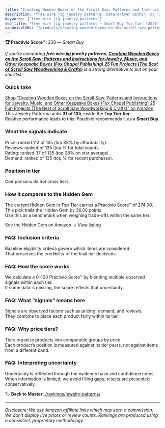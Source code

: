 ```yaml
---
title: "Creating Wooden Boxes on the Scroll Saw: Patterns and Instructions for Jewelry, Music, and Other Keepsake Boxes (Fox Chapel Publishing) 25 Fun Projects (The Best of Scroll Saw Woodworking & Crafts)"
description: "free wire jig jewelry patterns: Data-driven within Top Tier ranking using the Practivio Score™. Positioned by quality, value, demand, findability, momentum."
keywords: ["free wire jig jewelry patterns"]
seo_title: "free wire jig jewelry patterns — Smart Buy Top Tier (2025)"
canonicalURL: "/products/creating-wooden-boxes-on-the-scroll-saw-patterns-and-instructions-for-jewelry-music-and-other-keepsake-boxes-fox-chapel-publishing-25-fun-projects-the-best-of-scroll-saw-woodworking-crafts-1565234448/"
---
```


**🏆 Practivio Score™:** 238 — _Smart Buy_


*If you're comparing **free wire jig jewelry patterns**, **[Creating Wooden Boxes on the Scroll Saw: Patterns and Instructions for Jewelry, Music, and Other Keepsake Boxes (Fox Chapel Publishing) 25 Fun Projects (The Best of Scroll Saw Woodworking & Crafts)](https://www.amazon.com/dp/1565234448?tag=practivio-20)** is a strong alternative to put on your shortlist.*
### Quick take
[Shop “Creating Wooden Boxes on the Scroll Saw: Patterns and Instructions for Jewelry, Music, and Other Keepsake Boxes (Fox Chapel Publishing) 25 Fun Projects (The Best of Scroll Saw Woodworking & Crafts)” on Amazon](https://www.amazon.com/dp/1565234448?tag=practivio-20)
This Jewelry Patterns ranks **31 of 135**, inside the **Top Tier tier**.  
Relative performance leads to this: Practivio recommends it as a **Smart Buy**.

### What the signals indicate
Price: ranked 112 of 135 (top 83% by affordability).  
Reviews: ranked  of 135 (top % for total count).  
Rating: ranked 37 of 135 (top 28% on star average).  
Demand: ranked  of 135 (top % for recent purchases).

### Position in tier
Comparisons do not cross tiers.

### How it compares to the Hidden Gem
The current Hidden Gem in Top Tier carries a Practivio Score™ of 274.00.  
This pick trails the Hidden Gem by 36.00 points.  
Use this as a benchmark when weighing trade-offs within the same tier.  

See the Hidden Gem on Amazon → [View listing](https://www.amazon.com/dp/B09Y8DWR28?tag=practivio-20)

### FAQ: Inclusion criteria
Baseline eligibility criteria govern which items are considered.  
That preserves the credibility of the final tier decisions.

### FAQ: How the score works
We calculate a 0–100 Practivio Score™ by blending multiple observed signals within each tier.  
If some data is missing, the score reflects that uncertainty.

### FAQ: What “signals” means here
Signals are observed factors such as pricing, demand, and reviews.  
They combine to place each product fairly within its tier.

### FAQ: Why price tiers?
Tiers organize products into comparable groups by price.  
Each product’s position is measured against its tier peers, not against items from a different band.

### FAQ: Interpreting uncertainty
Uncertainty is reflected through the evidence base and confidence notes.  
When information is limited, we avoid filling gaps; results are presented conservatively.


🏷️ **Back to Master:** [/rankings/jewelry-patterns/](/rankings/jewelry-patterns/)

---
_Disclosure: We use Amazon affiliate links which may earn a commission. We don’t display live prices or review counts. Rankings are produced using a consistent, proprietary methodology._
